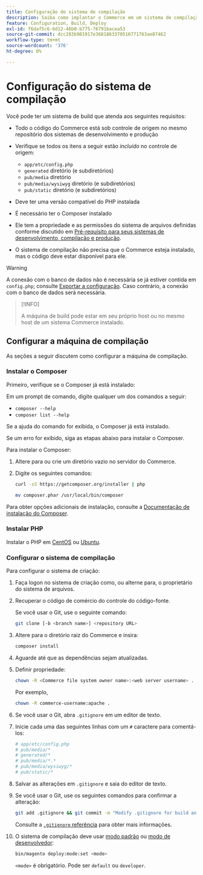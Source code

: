 ```yaml
---
title: Configuração do sistema de compilação
description: Saiba como implantar o Commerce em um sistema de compilação.
feature: Configuration, Build, Deploy
exl-id: f6daf5c6-6d12-46b0-b775-76791bacea53
source-git-commit: dcc283b901917e3681863370516771763ae87462
workflow-type: tm+mt
source-wordcount: '376'
ht-degree: 0%

---
```


# Configuração do sistema de compilação

Você pode ter um sistema de build que atenda aos seguintes requisitos:

- Todo o código do Commerce está sob controle de origem no mesmo repositório dos sistemas de desenvolvimento e produção
- Verifique se todos os itens a seguir estão _incluído_ no controle de origem:

   - `app/etc/config.php`
   - `generated` diretório (e subdiretórios)
   - `pub/media` diretório
   - `pub/media/wysiwyg` diretório (e subdiretórios)
   - `pub/static` diretório (e subdiretórios)

- Deve ter uma versão compatível do PHP instalada
- É necessário ter o Composer instalado
- Ele tem a propriedade e as permissões do sistema de arquivos definidas conforme discutido em [Pré-requisito para seus sistemas de desenvolvimento, compilação e produção](../deployment/technical-details.md).
- O sistema de compilação não precisa que o Commerce esteja instalado, mas o código deve estar disponível para ele.

>[!WARNING]
>
>A conexão com o banco de dados não é necessária se já estiver contida em `config.php`; consulte [Exportar a configuração](../cli/export-configuration.md). Caso contrário, a conexão com o banco de dados será necessária.

>[!INFO]
>
>A máquina de build pode estar em seu próprio host ou no mesmo host de um sistema Commerce instalado.

## Configurar a máquina de compilação

As seções a seguir discutem como configurar a máquina de compilação.

### Instalar o Composer

Primeiro, verifique se o Composer já está instalado:

Em um prompt de comando, digite qualquer um dos comandos a seguir:

- `composer --help`
- `composer list --help`

Se a ajuda do comando for exibida, o Composer já está instalado.

Se um erro for exibido, siga as etapas abaixo para instalar o Composer.

Para instalar o Composer:

1. Altere para ou crie um diretório vazio no servidor do Commerce.

1. Digite os seguintes comandos:

   ```bash
   curl -sS https://getcomposer.org/installer | php
   ```

   ```bash
   mv composer.phar /usr/local/bin/composer
   ```

Para obter opções adicionais de instalação, consulte a [Documentação de instalação do Composer][composer].

### Instalar PHP

Instalar o PHP em [CentOS] ou [Ubuntu].

### Configurar o sistema de compilação

Para configurar o sistema de criação:

1. Faça logon no sistema de criação como, ou alterne para, o proprietário do sistema de arquivos.
1. Recuperar o código de comércio do controle do código-fonte.

   Se você usar o Git, use o seguinte comando:

   ```bash
   git clone [-b <branch name>] <repository URL>
   ```

1. Altere para o diretório raiz do Commerce e insira:

   ```bash
   composer install
   ```

1. Aguarde até que as dependências sejam atualizadas.
1. Definir propriedade:

   ```bash
   chown -R <Commerce file system owner name>:<web server username> .
   ```

   Por exemplo,

   ```bash
   chown -R commerce-username:apache .
   ```

1. Se você usar o Git, abra `.gitignore` em um editor de texto.
1. Inicie cada uma das seguintes linhas com um `#` caractere para comentá-los:

   ```conf
   # app/etc/config.php
   # pub/media/*
   # generated/*
   # pub/media/*.*
   # pub/media/wysiwyg/*
   # pub/static/*
   ```

1. Salvar as alterações em `.gitignore` e saia do editor de texto.
1. Se você usar o Git, use os seguintes comandos para confirmar a alteração:

   ```bash
   git add .gitignore && git commit -m "Modify .gitignore for build and production"
   ```

   Consulte a [`.gitignore` referência](../reference/config-reference-gitignore.md) para obter mais informações.

1. O sistema de compilação deve usar [modo padrão](../bootstrap/application-modes.md#default-mode) ou [modo de desenvolvedor](../bootstrap/application-modes.md#developer-mode):

   ```bash
   bin/magento deploy:mode:set <mode>
   ```

   `<mode>` é obrigatório. Pode ser `default` ou `developer`.

<!-- Link Definitions -->

[CentOS]: https://wiki.centos.org/HowTos/php7
[composer]: https://getcomposer.org/download/
[Ubuntu]: https://help.ubuntu.com/lts/serverguide/php.html
